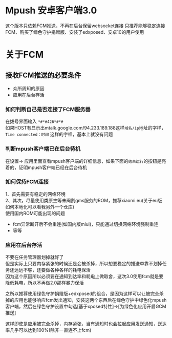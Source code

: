 # Mpush 安卓客户端3.0

这个版本只依赖FCM推送，不再在后台保留websocket连接
只推荐能够稳定连接FCM、购买了绿色守护捐赠版、安装了edxposed、安卓10的用户使用

# 关于FCM

## 接收FCM推送的必要条件

- 众所周知的原因
- 应用在后台存活

### 如何判断自己是否连接了FCM服务器

在拨号界面输入 `*#*#426*#*#`  
如果HOST有显示出mtalk.google.com/94.233.189.188这样`域名/ip`地址的字样，`Time connected：时间` 这样的字样，基本上就没有问题

### 判断mpush客户端已在后台待机

在设置-> 应用里面查看mpush客户端的详细信息，如果下面的`结束运行`的按钮是亮着的，证明mpush客户端已经在后台待机


### 如何保持FCM连接  
1、首先需要有稳定的网络环境  
2、其次，尽量使用类原生等未阉割gms服务的ROM，推荐xiaomi.eu(关于eu版如何本地化可以看我另外一个仓库)  
使用国内ROM可能出现的问题  
- fcm异常断开后不会重连(如国内版miui)，只能通过切换网络环境强制重连
- 等等

### 应用在后台存活  
不要在任务管理器划掉就好了  
但是实际上只要内存紧张的时候还是会被杀掉，所以想要稳定的推送单靠不划掉任务还远远不够，还要做各种各样的耗电保活    
因为这个原因所以必须要在通知到达率和耗电上做取舍，这次3.0使用fcm就是要降低耗电，所以不再做2.0那样暴力保活

之所以推荐使用绿色守护捐赠版+edxposed的组合，是因为这样可以让被完全杀掉的应用也能够响应fcm发出通知，安装这两个东西后在绿色守护中绿色化mpush客户端，然后在绿色守护设置中勾选[基于xposed特性]->[为绿色化应用开启GCM推送]

这样即使是应用被完全杀掉，内存紧张，当有通知时也会拉起应用发送通知，送达率几乎可以达到100%(除非一直连不上fcm)

